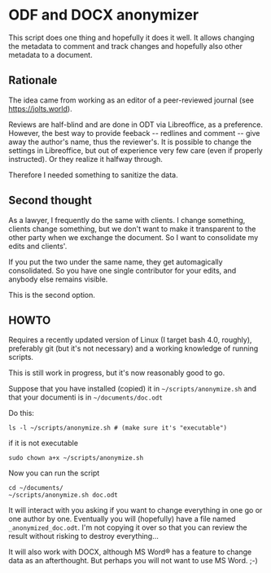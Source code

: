 # ODF and DOCX anonymizer

This script does one thing and hopefully it does it well. It allows changing the metadata to comment and track changes and hopefully also other metadata to a document.

## Rationale

The idea came from working as an editor of a peer-reviewed journal (see https://jolts.world).

Reviews are half-blind and are done in ODT via Libreoffice, as a preference. However,
the best way to provide feeback -- redlines and comment -- give away the author's name, thus the reviewer's. It is possible to change the settings in Libreoffice, but out of experience very few care (even if properly instructed). Or they realize it halfway through.

Therefore I needed something to sanitize the data.

## Second thought

As a lawyer, I frequently do the same with clients. I change something, clients change something, but we don't want to make it transparent to the other party when we exchange the document. So I want to consolidate my edits and clients'.

If you put the two under the same name, they get automagically consolidated. So you have one single contributor for your edits, and anybody else remains visible.

This is the second option.

## HOWTO

Requires a recently updated version of Linux (I target bash 4.0, roughly), preferably git (but it's not necessary) and a working knowledge of running scripts.

This is still work in progress, but it's now reasonably good to go.

Suppose that you have installed (copied) it in `~/scripts/anonymize.sh` and that your documenti is in `~/documents/doc.odt`

Do this:

```shell
ls -l ~/scripts/anonymize.sh # (make sure it's "executable")
```

if it is not executable

```shell
sudo chown a+x ~/scripts/anonymize.sh
```

Now you can run the script

```shell
cd ~/documents/
~/scripts/anonymize.sh doc.odt
```

It will interact with you asking if you want to change everything in one go or one author by one. Eventually you will (hopefully) have a file named `_anonymized_doc.odt`. I'm not copying it over so that you can review the result without risking to destroy everything...

It will also work with DOCX, although MS Word® has a feature to change data as an afterthought. But perhaps you will not want to use MS Word. ;-)
